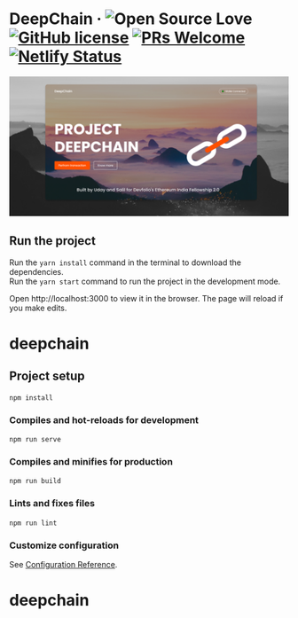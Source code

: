 # DeepChain &middot; ![Open Source Love](https://badges.frapsoft.com/os/v2/open-source.svg?v=103) [![GitHub license](https://img.shields.io/badge/license-MIT-blue.svg)](LICENSE) [![PRs Welcome](https://img.shields.io/badge/PRs-welcome-green.svg)](README.md) [![Netlify Status](https://api.netlify.com/api/v1/badges/eb3ec884-1819-4b09-95fd-bda3f44863b9/deploy-status)](https://app.netlify.com/sites/css-art-gallery/deploys)


![Cover Image](./src/assets/gh-cover.png)


## Run the project
Run the `yarn install` command in the terminal to download the dependencies.   
Run the `yarn start` command to run the project in the development mode. 

Open http://localhost:3000 to view it in the browser.
The page will reload if you make edits.

# deepchain

## Project setup
```
npm install
```

### Compiles and hot-reloads for development
```
npm run serve
```

### Compiles and minifies for production
```
npm run build
```

### Lints and fixes files
```
npm run lint
```

### Customize configuration
See [Configuration Reference](https://cli.vuejs.org/config/).
# deepchain
